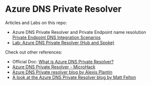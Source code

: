 # Azure DNS Private Resolver

Articles and Labs on this repo:
- Azure DNS Private Resolver and Private Endpoint name resolution [Private Endpoint DNS Integration Scenarios](https://github.com/dmauser/PrivateLink/tree/master/DNS-Integration-Scenarios#41-azure-dns-private-resolver-preview)
- [Lab: Azure DNS Private Resolver (Hub and Spoke)](https://github.com/dmauser/azure-dns-private-resolver/tree/main/adr-lab#lab-azure-dns-private-resolver-single-hubspoke)

Check out other references:
-  Official Doc: [What is Azure DNS Private Resolver?](https://docs.microsoft.com/en-us/azure/dns/dns-private-resolver-overview)
- [Azure DNS Private Resolver - MicroHack](https://github.com/dawlysd/azure-dns-private-resolver-microhack)
- [Azure DNS Private resolver blog by Alexis Plantin](https://alexisplantin.fr/dns-private-resolver/)
- [A look at the Azure DNS Private Resolver blog by Matt Felton](https://journeyofthegeek.com/2022/05/18/a-look-at-the-azure-dns-private-resolver/)